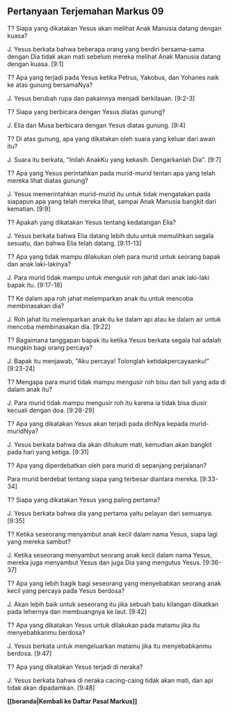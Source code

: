 ﻿## Pertanyaan Terjemahan Markus 09 ##

T? Siapa yang dikatakan Yesus akan melihat Anak Manusia datang dengan kuasa?

J. Yesus berkata bahwa beberapa orang yang berdiri bersama-sama dengan Dia tidak akan mati sebelum mereka melihat Anak Manusia datang dengan kuasa. [9:1]

T? Apa yang terjadi pada Yesus ketika Petrus, Yakobus, dan Yohanes naik ke atas gunung bersamaNya?

J. Yesus berubah rupa dan pakainnya menjadi berkilauan. [9:2-3]

T? Siapa yang berbicara dengan Yesus diatas gunung?

J. Elia dan Musa berbicara dengan Yesus diatas gunung. [9:4]

T? Di atas gunung, apa yang dikatakan oleh suara yang keluar dari awan itu?

J. Suara itu berkata, "Inilah AnakKu yang kekasih. Dengarkanlah Dia". [9:7]

T? Apa yang Yesus perintahkan pada murid-murid tentan apa yang telah mereka lihat diatas gunung?

J. Yesus memerintahkan murid-murid itu untuk tidak mengatakan pada siapapun apa yang telah mereka lihat, sampai Anak Manusia bangkit dari kematian. [9:9]

T? Apakah yang dikatakan Yesus tentang kedatangan Elia?

J. Yesus berkata bahwa Elia datang lebih dulu untuk memulihkan segala sesuatu, dan bahwa Elia telah datang. [9:11-13]

T? Apa yang tidak mampu dilakukan oleh para murid untuk seorang bapak dan anak laki-lakinya?

J. Para murid tidak mampu untuk mengusir roh jahat dari anak laki-laki bapak itu. [9:17-18]

T? Ke dalam apa roh jahat melemparkan anak itu untuk mencoba membinasakan dia?

J. Roh jahat itu melemparkan anak itu ke dalam api atau ke dalam air untuk mencoba membinasakan dia. [9:22]

T? Bagaimana tanggapan bapak itu ketika Yesus berkata segala hal adalah mungkin bagi orang percaya?

J. Bapak itu menjawab, "Aku percaya! Tolonglah ketidakpercayaanku!" [9:23-24]

T? Mengapa para murid tidak mampu mengusir roh bisu dan tuli yang ada di dalam anak itu?

J. Para murid tidak mampu mengusir roh itu karena ia tidak bisa diusir kecuali dengan doa. [9:28-29]

T? Apa yang dikatakan Yesus akan terjadi pada diriNya kepada murid-muridNya?

J. Yesus berkata bahwa dia akan dihukum mati, kemudian akan bangkit pada hari yang ketiga. [9:31]

T? Apa yang diperdebatkan oleh para murid di sepanjang perjalanan?

Para murid berdebat tentang siapa yang terbesar diantara mereka. [9:33-34]

T? Siapa yang dikatakan Yesus yang paling pertama?

J. Yesus berkata bahwa dia yang pertama yaitu pelayan dari semuanya. [9:35]

T? Ketika seseorang menyambut anak kecil dalam nama Yesus, siapa lagi yang mereka sambut?

J. Ketika seseorang menyambut seorang anak kecil dalam nama Yesus, mereka juga menyambut Yesus dan juga Dia yang mengutus Yesus. [9:36-37]

T? Apa yang lebih bagik bagi seseorang yang menyebabkan seorang anak kecil yang percaya pada Yesus berdosa?

J. Akan lebih baik untuk seseorang itu jika sebuah batu kilangan diikatkan pada lehernya dan membuangnya ke laut. [9:42]

T? Apa yang dikatakan Yesus untuk dilakukan pada matamu jika itu menyebabkanmu berdosa?

J. Yesus berkata untuk mengeluarkan matamu jika itu menyebabkanmu berdosa. [9:47]

T? Apa yang dikatakan Yesus terjadi di neraka?

J. Yesus berkata bahwa di neraka cacing-caing tidak akan mati, dan api tidak akan dipadamkan. [9:48]

__[[beranda|Kembali ke Daftar Pasal Markus]]__

